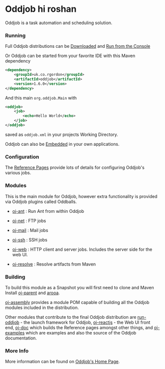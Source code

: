 # Oddjob hi roshan

Oddjob is a task automation and scheduling solution.

### Running

Full Oddjob distributions can be [Downloaded](http://rgordon.co.uk/oddjob/download.html)
and [Run from the Console](http://rgordon.co.uk/oddjob/1.6.0/userguide/started.html#running)

Or Oddjob can be started from your favorite IDE with this Maven dependency

```xml
<dependency>
    <groupId>uk.co.rgordon</groupId>
    <artifactId>oddjob</artifactId>
    <version>1.6.0</version>
</dependency>
```

And this main `org.oddjob.Main` with 

```xml
<oddjob>
    <job>
        <echo>Hello World</echo>        
    </job>
</oddjob>
```

saved as `oddjob.xml` in your projects Working Directory.

Oddjob can also be [Embedded](http://rgordon.co.uk/oddjob/1.6.0/devguide/embedding.html)
in your own applications.

### Configuration

The [Reference Pages](docs/reference/README.md) provide lots of 
details for configuring Oddjob's various jobs.

### Modules

This is the main module for Oddjob, however extra functionality is
provided via Oddjob plugins called Oddballs.

- [oj-ant](https://github.com/robjg/oj-ant)
: Run Ant from within Oddjob

- [oj-net](https://github.com/robjg/oj-net) 
: FTP jobs

- [oj-mail](https://github.com/robjg/oj-mail)
: Mail jobs

- [oj-ssh](https://github.com/robjg/oj-ssh)
: SSH jobs

- [oj-web](https://github.com/robjg/oj-web)
: HTTP client and server jobs. Includes the server side for the 
web UI.

- [oj-resolve](https://github.com/robjg/oj-resolve)
: Resolve artifacts from Maven

### Building

To build this module as a Snapshot you will first need to clone and 
Maven Install [oj-parent](https://github.com/robjg/oj-parent) and [arooa](https://github.com/robjg/arooa).

[oj-assembly](https://github.com/robjg/oj-assembly) provides a module POM capable of building
all the Oddjob modules included in the distribution.


Other modules that contribute to the final Oddjob distribution are
[run-oddjob](https://github.com/robjg/run-oddjob) - the launch framework for Oddjob,
[oj-reactjs](https://github.com/robjg/oj-reactjs) - the Web UI front end, [oj-doc](https://github.com/robjg/oj-doc)
which builds the Reference pages amongst other things, and 
[oj-examples](https://github.com/robjg/oj-examples) which are examples and also the
source of the Oddjob documentation.


### More Info

More information can be found on [Oddjob's Home Page](http://rgordon.co.uk/oddjob).

